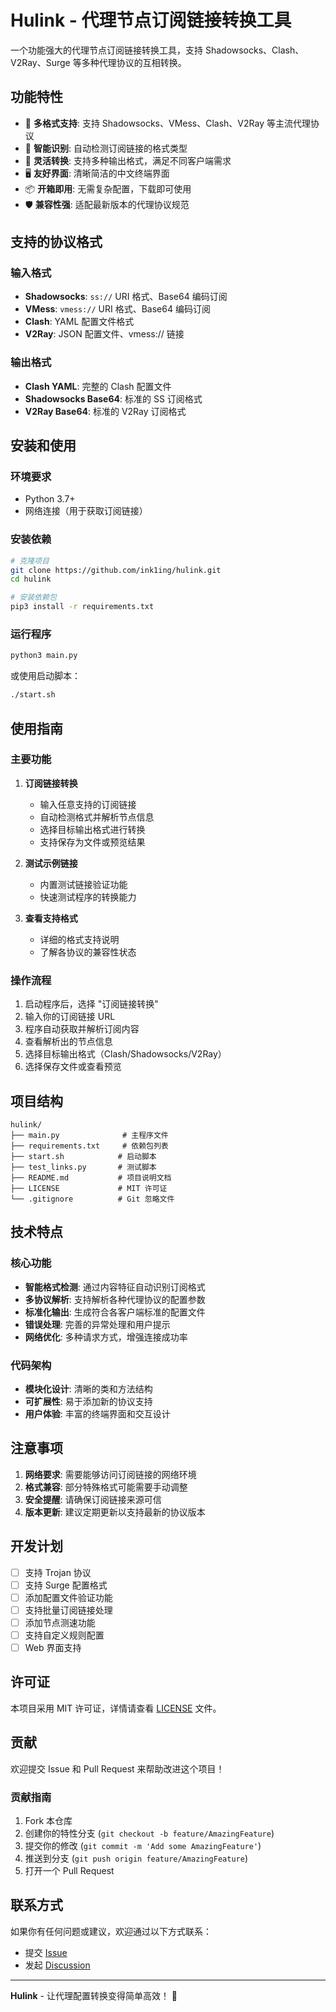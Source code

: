 # Hulink - 代理节点订阅链接转换工具

一个功能强大的代理节点订阅链接转换工具，支持 Shadowsocks、Clash、V2Ray、Surge 等多种代理协议的互相转换。

## 功能特性

- 🔄 **多格式支持**: 支持 Shadowsocks、VMess、Clash、V2Ray 等主流代理协议
- 🎯 **智能识别**: 自动检测订阅链接的格式类型
- 🔧 **灵活转换**: 支持多种输出格式，满足不同客户端需求
- 🖥️ **友好界面**: 清晰简洁的中文终端界面
- 📦 **开箱即用**: 无需复杂配置，下载即可使用
- 🛡️ **兼容性强**: 适配最新版本的代理协议规范

## 支持的协议格式

### 输入格式
- **Shadowsocks**: `ss://` URI 格式、Base64 编码订阅
- **VMess**: `vmess://` URI 格式、Base64 编码订阅
- **Clash**: YAML 配置文件格式
- **V2Ray**: JSON 配置文件、vmess:// 链接

### 输出格式
- **Clash YAML**: 完整的 Clash 配置文件
- **Shadowsocks Base64**: 标准的 SS 订阅格式
- **V2Ray Base64**: 标准的 V2Ray 订阅格式

## 安装和使用

### 环境要求
- Python 3.7+
- 网络连接（用于获取订阅链接）

### 安装依赖

```bash
# 克隆项目
git clone https://github.com/ink1ing/hulink.git
cd hulink

# 安装依赖包
pip3 install -r requirements.txt
```

### 运行程序

```bash
python3 main.py
```

或使用启动脚本：

```bash
./start.sh
```

## 使用指南

### 主要功能

1. **订阅链接转换**
   - 输入任意支持的订阅链接
   - 自动检测格式并解析节点信息
   - 选择目标输出格式进行转换
   - 支持保存为文件或预览结果

2. **测试示例链接**
   - 内置测试链接验证功能
   - 快速测试程序的转换能力

3. **查看支持格式**
   - 详细的格式支持说明
   - 了解各协议的兼容性状态

### 操作流程

1. 启动程序后，选择 "订阅链接转换"
2. 输入你的订阅链接 URL
3. 程序自动获取并解析订阅内容
4. 查看解析出的节点信息
5. 选择目标输出格式（Clash/Shadowsocks/V2Ray）
6. 选择保存文件或查看预览

## 项目结构

```
hulink/
├── main.py              # 主程序文件
├── requirements.txt     # 依赖包列表
├── start.sh            # 启动脚本
├── test_links.py       # 测试脚本
├── README.md           # 项目说明文档
├── LICENSE             # MIT 许可证
└── .gitignore          # Git 忽略文件
```

## 技术特点

### 核心功能
- **智能格式检测**: 通过内容特征自动识别订阅格式
- **多协议解析**: 支持解析各种代理协议的配置参数
- **标准化输出**: 生成符合各客户端标准的配置文件
- **错误处理**: 完善的异常处理和用户提示
- **网络优化**: 多种请求方式，增强连接成功率

### 代码架构
- **模块化设计**: 清晰的类和方法结构
- **可扩展性**: 易于添加新的协议支持
- **用户体验**: 丰富的终端界面和交互设计

## 注意事项

1. **网络要求**: 需要能够访问订阅链接的网络环境
2. **格式兼容**: 部分特殊格式可能需要手动调整
3. **安全提醒**: 请确保订阅链接来源可信
4. **版本更新**: 建议定期更新以支持最新的协议版本

## 开发计划

- [ ] 支持 Trojan 协议
- [ ] 支持 Surge 配置格式
- [ ] 添加配置文件验证功能
- [ ] 支持批量订阅链接处理
- [ ] 添加节点测速功能
- [ ] 支持自定义规则配置
- [ ] Web 界面支持

## 许可证

本项目采用 MIT 许可证，详情请查看 [LICENSE](LICENSE) 文件。

## 贡献

欢迎提交 Issue 和 Pull Request 来帮助改进这个项目！

### 贡献指南

1. Fork 本仓库
2. 创建你的特性分支 (`git checkout -b feature/AmazingFeature`)
3. 提交你的修改 (`git commit -m 'Add some AmazingFeature'`)
4. 推送到分支 (`git push origin feature/AmazingFeature`)
5. 打开一个 Pull Request

## 联系方式

如果你有任何问题或建议，欢迎通过以下方式联系：

- 提交 [Issue](https://github.com/ink1ing/hulink/issues)
- 发起 [Discussion](https://github.com/ink1ing/hulink/discussions)

---

**Hulink** - 让代理配置转换变得简单高效！ 🚀
